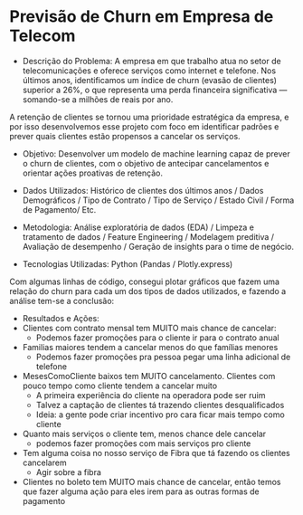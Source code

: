 # Previsão de Churn em Empresa de Telecom

- Descrição do Problema: A empresa em que trabalho atua no setor de telecomunicações e oferece serviços como internet e telefone. Nos últimos anos, identificamos um índice de churn (evasão de clientes) superior a 26%, o que representa uma perda financeira significativa — somando-se a milhões de reais por ano.

A retenção de clientes se tornou uma prioridade estratégica da empresa, e por isso desenvolvemos esse projeto com foco em identificar padrões e prever quais clientes estão propensos a cancelar os serviços.

- Objetivo: Desenvolver um modelo de machine learning capaz de prever o churn de clientes, com o objetivo de antecipar cancelamentos e orientar ações proativas de retenção.

- Dados Utilizados: Histórico de clientes dos últimos anos / Dados Demográficos / Tipo de Contrato / Tipo de Serviço / Estado Civil / Forma de Pagamento/ Etc.

- Metodologia: Análise exploratória de dados (EDA) / Limpeza e tratamento de dados / Feature Engineering / Modelagem preditiva / Avaliação de desempenho / Geração de insights para o time de negócio.   

- Tecnologias Utilizadas: Python (Pandas / Plotly.express)

Com algumas linhas de código, consegui plotar gráficos que fazem uma relação do churn para cada um dos tipos de dados utilizados, e fazendo a análise tem-se a conclusão:
- Resultados e Ações:
- Clientes com contrato mensal tem MUITO mais chance de cancelar:
    - Podemos fazer promoções para o cliente ir para o contrato anual
- Familias maiores tendem a cancelar menos do que famílias menores
    - Podemos fazer promoções pra pessoa pegar uma linha adicional de telefone
- MesesComoCliente baixos tem MUITO cancelamento. Clientes com pouco tempo como cliente tendem a cancelar muito
    - A primeira experiência do cliente na operadora pode ser ruim
    - Talvez a captação de clientes tá trazendo clientes desqualificados
    - Ideia: a gente pode criar incentivo pro cara ficar mais tempo como cliente
- Quanto mais serviços o cliente tem, menos chance dele cancelar
    - podemos fazer promoções com mais serviços pro cliente
 - Tem alguma coisa no nosso serviço de Fibra que tá fazendo os clientes cancelarem
    - Agir sobre a fibra
- Clientes no boleto tem MUITO mais chance de cancelar, então temos que fazer alguma ação para eles irem para as outras formas de pagamento
